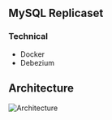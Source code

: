 ## MySQL Replicaset

### Technical

- Docker
- Debezium

## Architecture

![Architecture](https://miro.medium.com/v2/resize:fit:1100/format:webp/1*nZCT2m37iE8dsfF4lu2I_g.jpeg)
